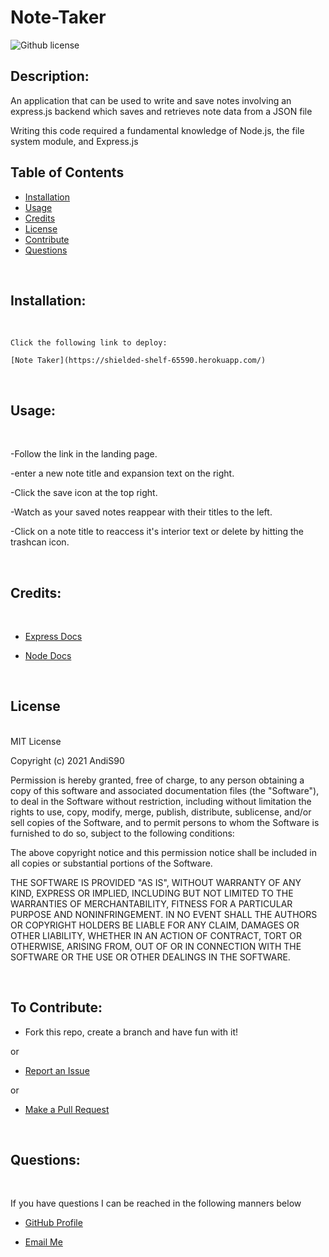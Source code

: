 # Note-Taker

  
  ![Github license](https://img.shields.io/badge/License-MIT-blue.svg)
  
 
  ## Description:

An application that can be used to write and save notes involving an express.js backend which saves and retrieves note data from a JSON file

Writing this code required a fundamental knowledge of Node.js, the file system module, and Express.js


## Table of Contents
  
  - [Installation](#installation) <br>
  - [Usage](#usage) <br>
  - [Credits](#credits) <br>
  - [License](#license) <br>
  - [Contribute](#contributions) <br>
  - [Questions](#questions) <br>
 
  <br>
  
  ## <span id="installation"> Installation: </span>
  <br>

    Click the following link to deploy:

    [Note Taker](https://shielded-shelf-65590.herokuapp.com/)

  <br>
  
  ## <span id="usage"> Usage: </span>
  <br>
  
  -Follow the link in the landing page. 
  
  -enter a new note title and expansion text on the right.
  
  -Click the save icon at the top right.
  
  -Watch as your saved notes reappear with their titles to the left.
  
  -Click on a note title to reaccess it's interior text or delete by hitting the trashcan icon.

  <br>  
  
  ## <span id="credits"> Credits: <span>
  
  <br>
  
  - [Express Docs](https://expressjs.com/en/guide/routing.html)

  - [Node Docs](https://nodejs.org/en/docs/)

  
  <br>
  
  ## <span id="license"> License </span>

<br>
MIT License

Copyright (c) 2021 AndiS90

Permission is hereby granted, free of charge, to any person obtaining a copy
of this software and associated documentation files (the "Software"), to deal
in the Software without restriction, including without limitation the rights
to use, copy, modify, merge, publish, distribute, sublicense, and/or sell
copies of the Software, and to permit persons to whom the Software is
furnished to do so, subject to the following conditions:

The above copyright notice and this permission notice shall be included in all
copies or substantial portions of the Software.

THE SOFTWARE IS PROVIDED "AS IS", WITHOUT WARRANTY OF ANY KIND, EXPRESS OR
IMPLIED, INCLUDING BUT NOT LIMITED TO THE WARRANTIES OF MERCHANTABILITY,
FITNESS FOR A PARTICULAR PURPOSE AND NONINFRINGEMENT. IN NO EVENT SHALL THE
AUTHORS OR COPYRIGHT HOLDERS BE LIABLE FOR ANY CLAIM, DAMAGES OR OTHER
LIABILITY, WHETHER IN AN ACTION OF CONTRACT, TORT OR OTHERWISE, ARISING FROM,
OUT OF OR IN CONNECTION WITH THE SOFTWARE OR THE USE OR OTHER DEALINGS IN THE
SOFTWARE. 
  
  <br>
  
  ## <span id="contributions"> To Contribute: </span>
 

  - Fork this repo, create a branch and have fun with it!

  or

  - [Report an Issue](https://github.com/AndiS90/README-Generator/issues)

  or

  - [Make a Pull Request](https://github.com/AndiS90/README-Generator/pulls)
  
  <br>
  
 
  
  ## <span id="questions"> Questions: </span>
  
  <br>

  If you have questions I can be reached in the following manners below
  
  - [GitHub Profile](https://github.com/AndiS90)
  
  
  - [Email Me](andrea.strickland1990@gmail.com)
  
  <br>

